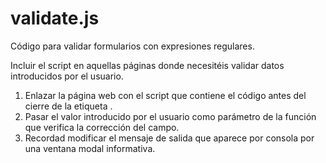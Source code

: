 # validate.js
Código para validar formularios con expresiones regulares.

Incluir el script en aquellas páginas donde necesitéis validar datos introducidos por el usuario.

1) Enlazar la página web con el script que contiene el código antes del cierre de la etiqueta </body>.
2) Pasar el valor introducido por el usuario como parámetro de la función que verifica la corrección del campo.
3) Recordad modificar el mensaje de salida que aparece por consola por una ventana modal informativa.
